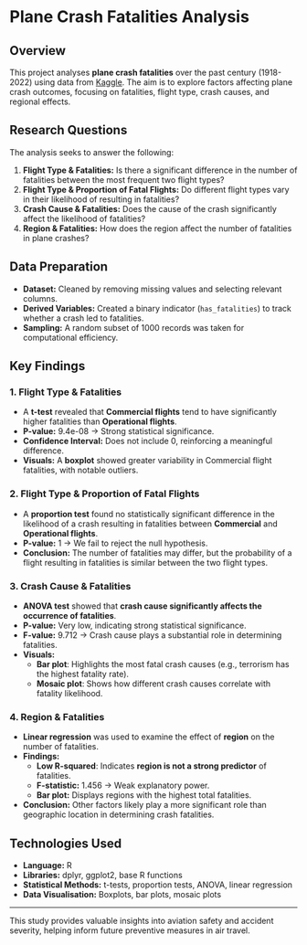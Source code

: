 # Plane Crash Fatalities Analysis

## Overview
This project analyses **plane crash fatalities** over the past century (1918-2022) using data from [Kaggle](https://www.kaggle.com/code/abeperez/exploring-trends-on-passenger-airline-crashes). The aim is to explore factors affecting plane crash outcomes, focusing on fatalities, flight type, crash causes, and regional effects.

## Research Questions
The analysis seeks to answer the following:

1. **Flight Type & Fatalities:** Is there a significant difference in the number of fatalities between the most frequent two flight types?
2. **Flight Type & Proportion of Fatal Flights:** Do different flight types vary in their likelihood of resulting in fatalities?
3. **Crash Cause & Fatalities:** Does the cause of the crash significantly affect the likelihood of fatalities?
4. **Region & Fatalities:** How does the region affect the number of fatalities in plane crashes?

## Data Preparation
- **Dataset:** Cleaned by removing missing values and selecting relevant columns.
- **Derived Variables:** Created a binary indicator (`has_fatalities`) to track whether a crash led to fatalities.
- **Sampling:** A random subset of 1000 records was taken for computational efficiency.

## Key Findings

### 1. Flight Type & Fatalities
- A **t-test** revealed that **Commercial flights** tend to have significantly higher fatalities than **Operational flights**.
- **P-value:** 9.4e-08 → Strong statistical significance.
- **Confidence Interval:** Does not include 0, reinforcing a meaningful difference.
- **Visuals:** A **boxplot** showed greater variability in Commercial flight fatalities, with notable outliers.

### 2. Flight Type & Proportion of Fatal Flights
- A **proportion test** found no statistically significant difference in the likelihood of a crash resulting in fatalities between **Commercial** and **Operational flights**.
- **P-value:** 1 → We fail to reject the null hypothesis.
- **Conclusion:** The number of fatalities may differ, but the probability of a flight resulting in fatalities is similar between the two flight types.

### 3. Crash Cause & Fatalities
- **ANOVA test** showed that **crash cause significantly affects the occurrence of fatalities**.
- **P-value:** Very low, indicating strong statistical significance.
- **F-value:** 9.712 → Crash cause plays a substantial role in determining fatalities.
- **Visuals:**
  - **Bar plot**: Highlights the most fatal crash causes (e.g., terrorism has the highest fatality rate).
  - **Mosaic plot**: Shows how different crash causes correlate with fatality likelihood.

### 4. Region & Fatalities
- **Linear regression** was used to examine the effect of **region** on the number of fatalities.
- **Findings:**
  - **Low R-squared**: Indicates **region is not a strong predictor** of fatalities.
  - **F-statistic:** 1.456 → Weak explanatory power.
  - **Bar plot:** Displays regions with the highest total fatalities.
- **Conclusion:** Other factors likely play a more significant role than geographic location in determining crash fatalities.

## Technologies Used
- **Language:** R
- **Libraries:** dplyr, ggplot2, base R functions
- **Statistical Methods:** t-tests, proportion tests, ANOVA, linear regression
- **Data Visualisation:** Boxplots, bar plots, mosaic plots

---
This study provides valuable insights into aviation safety and accident severity, helping inform future preventive measures in air travel.
